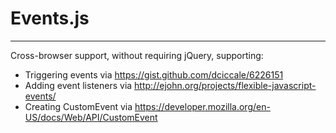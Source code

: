 # Events.js
---

Cross-browser support, without requiring jQuery, supporting:

- Triggering events via https://gist.github.com/dciccale/6226151
- Adding event listeners via
  http://ejohn.org/projects/flexible-javascript-events/
- Creating CustomEvent via
  https://developer.mozilla.org/en-US/docs/Web/API/CustomEvent
